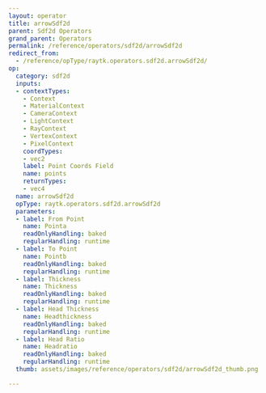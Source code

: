 ```yaml
---
layout: operator
title: arrowSdf2d
parent: Sdf2d Operators
grand_parent: Operators
permalink: /reference/operators/sdf2d/arrowSdf2d
redirect_from:
  - /reference/opType/raytk.operators.sdf2d.arrowSdf2d/
op:
  category: sdf2d
  inputs:
  - contextTypes:
    - Context
    - MaterialContext
    - CameraContext
    - LightContext
    - RayContext
    - VertexContext
    - PixelContext
    coordTypes:
    - vec2
    label: Point Coords Field
    name: points
    returnTypes:
    - vec4
  name: arrowSdf2d
  opType: raytk.operators.sdf2d.arrowSdf2d
  parameters:
  - label: From Point
    name: Pointa
    readOnlyHandling: baked
    regularHandling: runtime
  - label: To Point
    name: Pointb
    readOnlyHandling: baked
    regularHandling: runtime
  - label: Thickness
    name: Thickness
    readOnlyHandling: baked
    regularHandling: runtime
  - label: Head Thickness
    name: Headthickness
    readOnlyHandling: baked
    regularHandling: runtime
  - label: Head Ratio
    name: Headratio
    readOnlyHandling: baked
    regularHandling: runtime
  thumb: assets/images/reference/operators/sdf2d/arrowSdf2d_thumb.png

---
```

